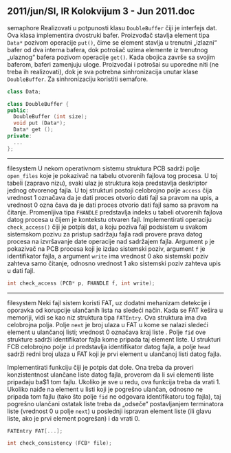2011/jun/SI, IR Kolokvijum 3 - Jun 2011.doc
--------------------------------------------------------------------------------
semaphore
Realizovati u potpunosti klasu `DoubleBuffer` čiji je interfejs dat. Ova klasa implementira
dvostruki bafer. Proizvođač stavlja element tipa `Data*` pozivom operacije `put()`, čime se
element stavlja u trenutni „izlazni“ bafer od dva interna bafera, dok potrošač uzima elemente
iz trenutnog „ulaznog“  bafera pozivom operacije `get()`.  Kada obojica završe sa svojim
baferom,  baferi zamenjuju uloge.  Proizvođai i potrošai su uporedne niti (ne treba ih
realizovati), dok je sva potrebna sinhronizacija unutar klase
`DoubleBuffer`. Za sinhronizaciju koristiti semafore.
```cpp
class Data;

class DoubleBuffer {
public:
  DoubleBuffer (int size);
  void put (Data*);
  Data* get ();
private:
  ...
};
```

--------------------------------------------------------------------------------
filesystem
U nekom operativnom sistemu struktura PCB sadrži polje `open_files` koje je pokazivač na
tabelu otvorenih fajlova tog procesa. U toj tabeli (zapravo nizu), svaki ulaz je struktura koja
predstavlja deskriptor jednog otvorenog fajla. U toj strukturi postoji celobrojno polje `access`
čija vrednost 1 označava da je dati proces otvorio dati fajl sa pravom na upis, a vrednost 0
ozna čava da je dati proces otvorio dati fajl samo sa pravom na čitanje. Promenljiva tipa
`FHANDLE` predstavlja indeks u tabeli otvorenih fajlova datog procesa u čijem je kontekstu
otvaren fajl. Implementirati operaciju `check_access()` čiji je potpis dat, a koju poziva fajl
podsistem u svakom sistemskom pozivu za pristup sadržaju fajla radi provere prava datog
procesa na izvršavanje date operacije nad sadržajem fajla. Argument `p` je pokazivač na PCB
procesa koji je izdao sistemski poziv, argument `f` je identifikator fajla, a argument `write` ima vrednost 0 ako sistemski poziv zahteva samo čitanje, odnosno vrednost 1 ako sistemski poziv zahteva upis u dati fajl.
```cpp
int check_access (PCB* p, FHANDLE f, int write);
```

--------------------------------------------------------------------------------
filesystem
Neki fajl sistem koristi FAT, uz dodatni mehanizam detekcije i oporavka od korupcije
ulančanih lista na sledeći način. Kada se FAT kešira u memoriji, vidi se kao niz struktura tipa
`FATEntry`. Ova struktura ima dva celobrojna polja. Polje `next` je broj ulaza u FAT u kome se
nalazi sledeći element u ulančanoj listi; vrednost 0 označava kraj liste . Polje `fid` ove strukture
sadrži identifikator fajla kome pripada taj element liste. U strukturi FCB celobrojno polje `id`
predstavlja identifikator datog fajla, a polje `head` sadrži redni broj ulaza u FAT koji je prvi
element u ulančanoj listi datog fajla.

Implementirati funkciju čiji je potpis dat dole. Ona treba da proveri konzistentnost ulančane
liste datog fajla, proverom da li svi elementi liste pripadaju ba$1 tom fajlu. Ukoliko je sve u
redu, ova funkcija treba da vrati 1. Ukoliko naiđe na element u listi koji je pogrešno ulančan,
odnosno ne pripada tom fajlu (tako što polje `fid` ne odgovara identifikatoru tog fajla), taj
pogrešno ulančani ostatak liste treba da „odseče“ postavljanjem terminatora liste (vrednost 0 u
polje `next`) u poslednji ispravan element liste (ili glavu liste, ako je prvi element pogrešan) i
da vrati 0.
```cpp
FATEntry FAT[...];

int check_consistency (FCB* file);
```
